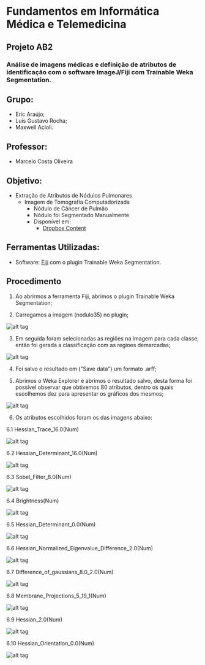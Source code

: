# Fundamentos em Informática Médica e Telemedicina

## Projeto AB2

### Análise de imagens médicas e definição de atributos de identificação com o software ImageJ/Fiji com Trainable Weka Segmentation.

## Grupo:
* Eric Araújo;
* Luís Gustavo Rocha;
* Maxwell Acioli.

## Professor:
* Marcelo Costa Oliveira

## Objetivo:

* Extração de Atributos de Nódulos Pulmonares
  * Imagem de Tomografia Computadorizada
    * Nódulo de Câncer de Pulmão
    * Nódulo foi Segmentado Manualmente
    * Disponível em:
      * [Dropbox Content](https://dl.dropboxusercontent.com/u/11507361/noduloSegmentado.tar)

## Ferramentas Utilizadas:

* Software: [Fiji](https://fiji.sc/) com o plugin Trainable Weka Segmentation.

## Procedimento

1. Ao abrirmos a ferramenta Fiji, abrimos o plugin Trainable Weka Segmentation;

2. Carregamos a imagem (nodulo35) no plugin;

  ![alt tag](https://github.com/LedZeck/telemedicina2016-1/blob/master/Images/Image-nodulo.PNG)

3. Em seguida foram selecionadas as regiões na imagem para cada classe, então foi gerada a classificação com as regioes demarcadas;

  ![alt tag](https://github.com/LedZeck/telemedicina2016-1/blob/master/Images/Image-1.PNG)

4. Foi salvo o resultado em ("Save data") um formato .arff;

5. Abrimos o Weka Explorer e abrimos o resultado salvo, desta forma foi possível observar que obtivemos 80 atributos, dentro os quais escolhemos dez para apresentar os gráficos dos mesmos;

  ![alt tag](https://github.com/LedZeck/telemedicina2016-1/blob/master/Images/Image-0.PNG)

6. Os atributos escolhidos foram os das imagens abaixo:

  6.1 Hessian_Trace_16.0(Num)

  ![alt tag](https://github.com/LedZeck/telemedicina2016-1/blob/master/Images/Image-2.PNG)

  6.2 Hessian_Determinant_16.0(Num)

  ![alt tag](https://github.com/LedZeck/telemedicina2016-1/blob/master/Images/Image-3.PNG)

  6.3 Sobel_Filter_8.0(Num)

  ![alt tag](https://github.com/LedZeck/telemedicina2016-1/blob/master/Images/Image-4.PNG)

  6.4 Brightness(Num)

  ![alt tag](https://github.com/LedZeck/telemedicina2016-1/blob/master/Images/Image-5.PNG)

  6.5 Hessian_Determinant_0.0(Num)

  ![alt tag](https://github.com/LedZeck/telemedicina2016-1/blob/master/Images/Image-6.PNG)

  6.6 Hessian_Normalized_Eigenvalue_Difference_2.0(Num)

  ![alt tag](https://github.com/LedZeck/telemedicina2016-1/blob/master/Images/Image-7.PNG)

  6.7 Difference_of_gaussians_8.0_2.0(Num)

  ![alt tag](https://github.com/LedZeck/telemedicina2016-1/blob/master/Images/Image-8.PNG)

  6.8 Membrane_Projections_5_19_1(Num)

  ![alt tag](https://github.com/LedZeck/telemedicina2016-1/blob/master/Images/Image-9.PNG)

  6.9 Hessian_2.0(Num)

  ![alt tag](https://github.com/LedZeck/telemedicina2016-1/blob/master/Images/Image-10.PNG)

  6.10 Hessian_Orientation_0.0(Num)

  ![alt tag](https://github.com/LedZeck/telemedicina2016-1/blob/master/Images/Image-11.PNG)
